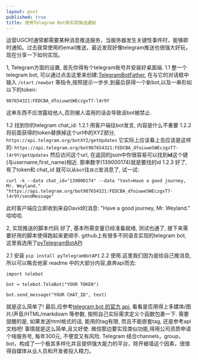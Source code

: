 ```yaml
---
layout: post
published: true
title: 使用Telegram Bot来实现推送通知
---
```


运营UGC时通常都需要某种消息推送服务，当服务器发生关键性事件时，能够即时通知。过去我常使用的email推送，最近发现好像telegram推送也很强大好玩，现在分享一下如何实现。

1, Telegram方面的设置, 首先你得有个telegram账号并安装好桌面端.
1.1 整一个telegram bot, 可以通过点击这里来创建:[TelegramBotFather](https://telegram.me/botfather), 在与它的对话框中输入 `/start` `/newbot` 等指令,按照提示一步步,到最后获得一个新bot,以及一串形如以下的token:

```
987654321:FEDCBA_dfoiuweSWEczgxT7-l4r9Y

```
这串东西不应泄露给他人,否则被人滥用的话会导致该bot被禁止.

1.2  找到你的telegram chat_id:
1.2.1 用客户端往bot发言, 内容是什么不重要
1.2.2 将前面获得的token替换掉这个url中的XYZ部分,
`https://api.telegram.org/botXYZ/getUpdates`
它实际上应该看上去应该是这样的:
`https://api.telegram.org/bot987654321:FEDCBA_dfoiuweSWEczgxT7-l4r9Y/getUpdates`
然后访问这个url, 在返回的json中你很容易可以找到**id**这个键(与username,first_name)相近. 那串数字(139000174)就是要找的id
1.2.3 好了, 有了token和 chat_id 就可以从`bot`往`自己`发消息了, 试一试:

```
curl -k --data chat_id="139000174" --data "text=Have a good journey, Mr. Weyland." "https://api.telegram.org/bot987654321:FEDCBA_dfoiuweSWEczgxT7-l4r9Y/sendMessage"
```
此时客户端应立即收到来自David的消息: "Have a good journey, Mr. Weyland."  哈哈哈.


2, 实现推送的脚本代码
好了, 基本所需变量已经准备就绪, 测试也通了, 接下来需要好用的脚本使得跑起来更顺手. github上有很多不同语言实现的telegram bot, 这里我选用了[pyTelegramBotAPI](https://github.com/eternnoir/pyTelegramBotAPI)

2.1 安装 `pip install pyTelegramBotAPI`
2.2 使用.这里我们因为是给自己推消息,所以可以略去他家 readme 中的大部分内容,直奔api而去:

```
import telebot

bot = telebot.TeleBot("YOUR TOKEN")

bot.send_message("YOUR CHAT_ID", text)

```

就是这么简单了!
最后,应参考[telegram bot 的官方 api](https://core.telegram.org/bots/api), 看看是否用得上多媒体/图片/声音/HTML/markdown 等参数, 按照自己实际需求定义个函数包裹一下.
需要提醒的是, 如果发送html格式的话, 能用的tag有限, 而且不能嵌套tag, 还是参考api 文档吧!
事情就是这么简单,且又好使. 微信那边要实现类似功能,得用公司资质申请个啥服务号, 每年300元, 不便宜又有风险.
Telegram 结合channels，group，bot，构成了一个极其多样化并且提供强大能力的平台，除开被墙这个因素，很值得自媒体从业人员和开发者投入精力。